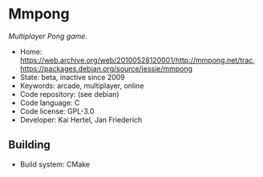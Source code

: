 # Mmpong

_Multiplayer Pong game._

- Home: https://web.archive.org/web/20100528120001/http://mmpong.net/trac, https://packages.debian.org/source/jessie/mmpong
- State: beta, inactive since 2009
- Keywords: arcade, multiplayer, online
- Code repository: (see debian)
- Code language: C
- Code license: GPL-3.0
- Developer: Kai Hertel, Jan Friederich

## Building

- Build system: CMake